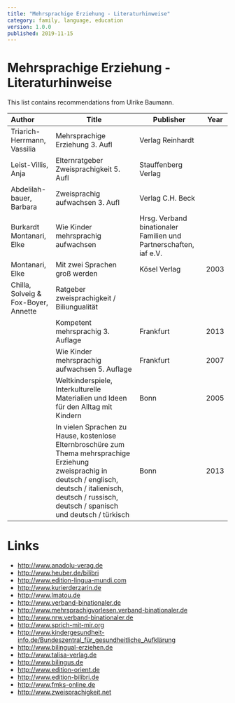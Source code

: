 ```yaml
---
title: "Mehrsprachige Erziehung - Literaturhinweise"
category: family, language, education
version: 1.0.0
published: 2019-11-15
---
```


# Mehrsprachige Erziehung - Literaturhinweise

This list contains recommendations from Ulrike Baumann.

| Author | Title | Publisher | Year |
|:-------|-------|-----------|------|
| Triarich-Herrmann, Vassilia | Mehrsprachige Erziehung 3. Aufl | Verlag Reinhardt | |
| Leist-Villis, Anja | Elternratgeber Zweisprachigkeit 5. Aufl | Stauffenberg Verlag | |
| Abdelilah-bauer, Barbara | Zweisprachig aufwachsen 3. Aufl | Verlag C.H. Beck | |
| Burkardt Montanari, Elke | Wie Kinder mehrsprachig aufwachsen | Hrsg. Verband binationaler Familien und Partnerschaften, iaf e.V. | |
| Montanari, Elke | Mit zwei Sprachen groß werden | Kösel Verlag | 2003 |
| Chilla, Solveig & Fox-Boyer, Annette | Ratgeber zweisprachigkeit / Biliungualität | |
| | Kompetent mehrsprachig 3. Auflage | Frankfurt | 2013 |
| | Wie Kinder mehrsprachig aufwachsen 5. Auflage | Frankfurt | 2007 |
| | Weltkinderspiele, Interkulturelle Materialien und Ideen für den Alltag mit Kindern | Bonn | 2005 |
| | In vielen Sprachen zu Hause, kostenlose Elternbroschüre zum Thema mehrsprachige Erziehung zweisprachig in deutsch / englisch, deutsch / italienisch, deutsch / russisch, deutsch / spanisch und deutsch / türkisch | Bonn | 2013 |

# Links

- <http://www.anadolu-verag.de>
- <http://www.heuber.de/bilibri>
- <http://www.edition-lingua-mundi.com>
- <http://www.kurierderzarin.de>
- <http://www.lmatou.de>
- <http://www.verband-binationaler.de>
- <http://www.mehrsprachigvorlesen.verband-binationaler.de>
- <http://www.nrw.verband-binationaler.de>
- <http://www.sprich-mit-mir.org>
- <http://www.kindergesundheit-info.de/Bundeszentral_für_gesundheitliche_Aufklärung>
- <http://www.bilingual-erziehen.de>
- <http://www.talisa-verlag.de>
- <http://www.bilingus.de>
- <http://www.edition-orient.de>
- <http://www.edition-bilibri.de>
- <http://www.fmks-online.de>
- <http://www.zweisprachigkeit.net>